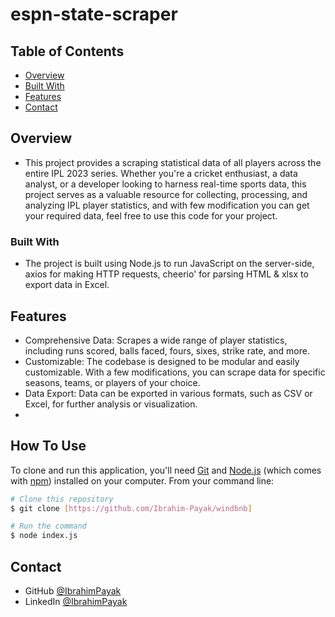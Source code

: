 # espn-state-scraper

## Table of Contents

- [Overview](#overview)
- [Built With](#built-with)
- [Features](#features)
- [Contact](#contact)

<!-- OVERVIEW -->

## Overview

- This project provides a scraping statistical data of all players across the entire IPL 2023 series. Whether you're a cricket enthusiast, a data analyst, or a developer looking to harness real-time sports data, this project serves as a valuable resource for collecting, processing, and analyzing IPL player statistics, and with few modification you can get your required data, feel free to use this code for your project.

### Built With

- The project is built using Node.js to run JavaScript on the server-side, axios for making HTTP requests, cheerio' for parsing HTML & xlsx to export data in Excel.

## Features

- Comprehensive Data: Scrapes a wide range of player statistics, including runs scored, balls faced, fours, sixes, strike rate, and more.
- Customizable: The codebase is designed to be modular and easily customizable. With a few modifications, you can scrape data for specific seasons, teams, or players of your choice.
- Data Export: Data can be exported in various formats, such as CSV or Excel, for further analysis or visualization.
- 
## How To Use

To clone and run this application, you'll need [Git](https://git-scm.com) and [Node.js](https://nodejs.org/en/download/) (which comes with [npm](http://npmjs.com)) installed on your computer. From your command line:

```bash
# Clone this repository
$ git clone [https://github.com/Ibrahim-Payak/windbnb]

# Run the command
$ node index.js
```

## Contact
- GitHub [@IbrahimPayak](https://github.com/Ibrahim-Payak)
- LinkedIn [@IbrahimPayak](https://www.linkedin.com/in/ibrahim-payak-6b8445174/)
